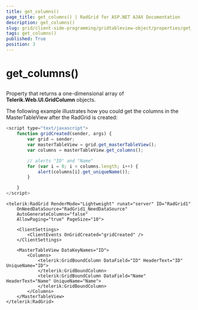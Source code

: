 ```yaml
---
title: get_columns()
page_title: get_columns() | RadGrid for ASP.NET AJAX Documentation
description: get_columns()
slug: grid/client-side-programming/gridtableview-object/properties/get_columns()
tags: get_columns()
published: True
position: 3
---
```


# get_columns()



## 

Property that returns a one-dimensional array of **Telerik.Web.UI.GridColumn** objects.

The following example illustrates how you could get the columns in the MasterTableView after the RadGrid is created:

````JavaScript
<script type="text/javascript">
    function gridCreated(sender, args) {
        var grid = sender;
        var masterTableView = grid.get_masterTableView();
        var columns = masterTableView.get_columns();

        // alerts "ID" and "Name"
        for (var i = 0; i < columns.length; i++) {
            alert(columns[i].get_uniqueName());
        }

    }
</script>
````

````ASP.NET
<telerik:RadGrid RenderMode="Lightweight" runat="server" ID="RadGrid1"
    OnNeedDataSource="RadGrid1_NeedDataSource"
    AutoGenerateColumns="false"
    AllowPaging="true" PageSize="10">

    <ClientSettings>
        <ClientEvents OnGridCreated="gridCreated" />
    </ClientSettings>

    <MasterTableView DataKeyNames="ID">
        <Columns>
            <telerik:GridBoundColumn DataField="ID" HeaderText="ID" UniqueName="ID">
            </telerik:GridBoundColumn>
            <telerik:GridBoundColumn DataField="Name" HeaderText="Name" UniqueName="Name">
            </telerik:GridBoundColumn>
        </Columns>
    </MasterTableView>
</telerik:RadGrid>
````


